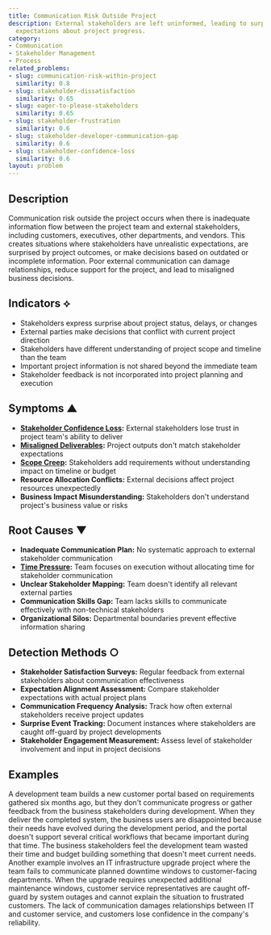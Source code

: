 ```yaml
---
title: Communication Risk Outside Project
description: External stakeholders are left uninformed, leading to surprises and misaligned
  expectations about project progress.
category:
- Communication
- Stakeholder Management
- Process
related_problems:
- slug: communication-risk-within-project
  similarity: 0.8
- slug: stakeholder-dissatisfaction
  similarity: 0.65
- slug: eager-to-please-stakeholders
  similarity: 0.65
- slug: stakeholder-frustration
  similarity: 0.6
- slug: stakeholder-developer-communication-gap
  similarity: 0.6
- slug: stakeholder-confidence-loss
  similarity: 0.6
layout: problem
---
```


## Description

Communication risk outside the project occurs when there is inadequate information flow between the project team and external stakeholders, including customers, executives, other departments, and vendors. This creates situations where stakeholders have unrealistic expectations, are surprised by project outcomes, or make decisions based on outdated or incomplete information. Poor external communication can damage relationships, reduce support for the project, and lead to misaligned business decisions.

## Indicators ⟡

- Stakeholders express surprise about project status, delays, or changes
- External parties make decisions that conflict with current project direction
- Stakeholders have different understanding of project scope and timeline than the team
- Important project information is not shared beyond the immediate team
- Stakeholder feedback is not incorporated into project planning and execution

## Symptoms ▲

- **[Stakeholder Confidence Loss](stakeholder-confidence-loss.md):** External stakeholders lose trust in project team's ability to deliver
- **[Misaligned Deliverables](misaligned-deliverables.md):** Project outputs don't match stakeholder expectations
- **[Scope Creep](scope-creep.md):** Stakeholders add requirements without understanding impact on timeline or budget
- **Resource Allocation Conflicts:** External decisions affect project resources unexpectedly
- **Business Impact Misunderstanding:** Stakeholders don't understand project's business value or risks

## Root Causes ▼

- **Inadequate Communication Plan:** No systematic approach to external stakeholder communication
- **[Time Pressure](time-pressure.md):** Team focuses on execution without allocating time for stakeholder communication
- **Unclear Stakeholder Mapping:** Team doesn't identify all relevant external parties
- **Communication Skills Gap:** Team lacks skills to communicate effectively with non-technical stakeholders
- **Organizational Silos:** Departmental boundaries prevent effective information sharing

## Detection Methods ○

- **Stakeholder Satisfaction Surveys:** Regular feedback from external stakeholders about communication effectiveness
- **Expectation Alignment Assessment:** Compare stakeholder expectations with actual project plans
- **Communication Frequency Analysis:** Track how often external stakeholders receive project updates
- **Surprise Event Tracking:** Document instances where stakeholders are caught off-guard by project developments
- **Stakeholder Engagement Measurement:** Assess level of stakeholder involvement and input in project decisions

## Examples

A development team builds a new customer portal based on requirements gathered six months ago, but they don't communicate progress or gather feedback from the business stakeholders during development. When they deliver the completed system, the business users are disappointed because their needs have evolved during the development period, and the portal doesn't support several critical workflows that became important during that time. The business stakeholders feel the development team wasted their time and budget building something that doesn't meet current needs. Another example involves an IT infrastructure upgrade project where the team fails to communicate planned downtime windows to customer-facing departments. When the upgrade requires unexpected additional maintenance windows, customer service representatives are caught off-guard by system outages and cannot explain the situation to frustrated customers. The lack of communication damages relationships between IT and customer service, and customers lose confidence in the company's reliability.